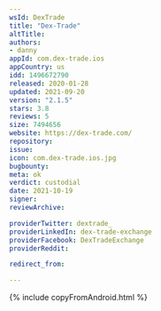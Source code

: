 ```yaml
---
wsId: DexTrade
title: "Dex-Trade"
altTitle: 
authors:
- danny
appId: com.dex-trade.ios
appCountry: us
idd: 1496672790
released: 2020-01-28
updated: 2021-09-20
version: "2.1.5"
stars: 3.8
reviews: 5
size: 7494656
website: https://dex-trade.com/
repository: 
issue: 
icon: com.dex-trade.ios.jpg
bugbounty: 
meta: ok
verdict: custodial
date: 2021-10-19
signer: 
reviewArchive:

providerTwitter: dextrade_
providerLinkedIn: dex-trade-exchange
providerFacebook: DexTradeExchange
providerReddit: 

redirect_from:

---
```


{% include copyFromAndroid.html %}
